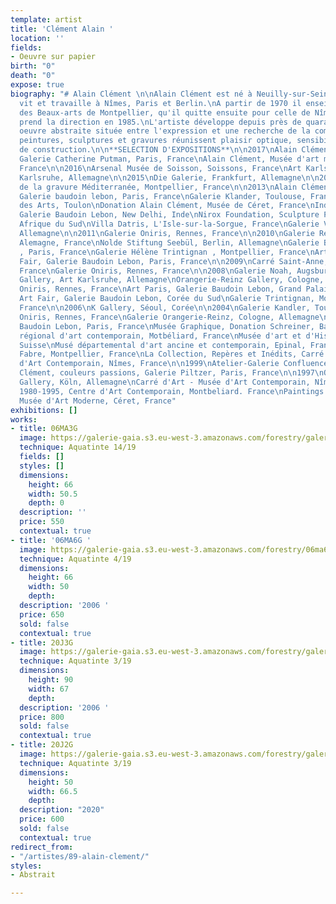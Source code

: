 ```yaml
---
template: artist
title: 'Clément Alain '
location: ''
fields:
- Oeuvre sur papier
birth: "0"
death: "0"
expose: true
biography: "# Alain Clément \n\nAlain Clément est né à Neuilly-sur-Seine en 1941.\nIl
  vit et travaille à Nîmes, Paris et Berlin.\nA partir de 1970 il enseigne à l'école
  des Beaux-arts de Montpellier, qu'il quitte ensuite pour celle de Nîmes dont il
  prend la direction en 1985.\nL'artiste développe depuis près de quarante ans une
  oeuvre abstraite située entre l'expression et une recherche de la composition.\nSes
  peintures, sculptures et gravures réunissent plaisir optique, sensibilité et force
  de construction.\n\n**SELECTION D'EXPOSITIONS**\n\n2017\nAlain Clément, Papiers,
  Galerie Catherine Putman, Paris, France\nAlain Clément, Musée d'art moderne de Céret,
  France\n\n2016\nArsenal Musée de Soisson, Soissons, France\nArt Karlsruhe, Die Galerie,
  Karlsruhe, Allemagne\n\n2015\nDie Galerie, Frankfurt, Allemagne\n\n2014\nMaison
  de la gravure Méditerranée, Montpellier, France\n\n2013\nAlain Clément sculptures,
  Galerie baudoin lebon, Paris, France\nGalerie Klander, Toulouse, France\n\n2012\nHôtel
  des Arts, Toulon\nDonation Alain Clément, Musée de Céret, France\nIndia Art Fair,
  Galerie Baudoin Lebon, New Delhi, Inde\nNirox Foundation, Sculpture Park, Johannesburg,
  Afrique du Sud\nVilla Datris, L'Isle-sur-la-Sorgue, France\nGalerie Vömel, Düsseldorf,
  Allemagne\n\n2011\nGalerie Oniris, Rennes, France\n\n2010\nGalerie Reitz, Cologne,
  Alemagne, France\nNolde Stiftung Seebül, Berlin, Allemagne\nGalerie Baudoin Lebon
  , Paris, France\nGalerie Hélène Trintignan , Montpellier, France\nArt Paris, Art
  Fair, Galerie Baudoin Lebon, Paris, France\n\n2009\nCarré Saint-Anne, Montpellier,
  France\nGalerie Oniris, Rennes, France\n\n2008\nGalerie Noah, Augsburg, Allemagne\nVömel
  Gallery, Art Karlsruhe, Allemagne\nOrangerie-Reinz Gallery, Cologne, Allemagne\n\n2007\nGalerie
  Oniris, Rennes, France\nArt Paris, Galerie Baudoin Lebon, Grand Palais, France\nSéoul
  Art Fair, Galerie Baudoin Lebon, Corée du Sud\nGalerie Trintignan, Montpellier,
  France\n\n2006\nK Gallery, Séoul, Corée\n\n2004\nGalerie Kandler, Toulouse, France\nGalerie
  Oniris, Rennes, France\nGalerie Orangerie-Reinz, Cologne, Allemagne\n\n2003\nGalerie
  Baudoin Lebon, Paris, France\nMusée Graphique, Donation Schreiner, Bad Steben, Allemagne\n\n2002\nCentre
  régional d'art contemporain, Motbéliard, France\nMusée d'art et d'Histoire, Neuchâtel,
  Suisse\nMusé départemental d'art ancine et contemporain, Epinal, France\n\n2001\nMusée
  Fabre, Montpellier, France\nLa Collection, Repères et Inédits, Carré d'Art - Musée
  d'Art Contemporain, Nîmes, France\n\n1999\nAtelier-Galerie Confluences, Nîmes, France\n\n1998\nAlain
  Clément, couleurs passions, Galerie Piltzer, Paris, France\n\n1997\nOrangerie-Reinz
  Gallery, Köln, Allemagne\nCarré d'Art - Musée d'Art Contemporain, Nîmes, France\n\n1996\nPaintings
  1980-1995, Centre d'Art Contemporain, Montbeliard. France\nPaintings 1980-1995,
  Musée d'Art Moderne, Céret, France"
exhibitions: []
works:
- title: 06MA3G
  image: https://galerie-gaia.s3.eu-west-3.amazonaws.com/forestry/galeriegaia_clement_06ma3g_66x50-5-01.jpg
  technique: Aquatinte 14/19
  fields: []
  styles: []
  dimensions:
    height: 66
    width: 50.5
    depth: 0
  description: ''
  price: 550
  contextual: true
- title: '06MA6G '
  image: https://galerie-gaia.s3.eu-west-3.amazonaws.com/forestry/06ma6g-419.jpg
  technique: Aquatinte 4/19
  dimensions:
    height: 66
    width: 50
    depth: 
  description: '2006 '
  price: 650
  sold: false
  contextual: true
- title: 20J3G
  image: https://galerie-gaia.s3.eu-west-3.amazonaws.com/forestry/galerie-gaia-alain-clement_sans-titre-1_2020_aquatinte_90-x-67-cm.jpg
  technique: Aquatinte 3/19
  dimensions:
    height: 90
    width: 67
    depth: 
  description: '2006 '
  price: 800
  sold: false
  contextual: true
- title: 20J2G
  image: https://galerie-gaia.s3.eu-west-3.amazonaws.com/forestry/galerie-gaia-alain-clement_sans-titre-2_2020_aquatinte_50-x-66_5-cm.jpg
  technique: Aquatinte 3/19
  dimensions:
    height: 50
    width: 66.5
    depth: 
  description: "2020"
  price: 600
  sold: false
  contextual: true
redirect_from:
- "/artistes/89-alain-clement/"
styles:
- Abstrait

---
```

